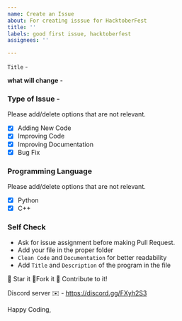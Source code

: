 ```yaml
---
name: Create an Issue
about: For creating isssue for HacktoberFest
title: ''
labels: good first issue, hacktoberfest
assignees: ''

---
```


`Title` -

**what will change** -

### Type of Issue -

Please add/delete options that are not relevant.

- [x] Adding New Code
- [x] Improving Code
- [x] Improving Documentation
- [x] Bug Fix

### Programming Language

Please add/delete options that are not relevant.

- [x] Python
- [x] C++

### Self Check 

- Ask for issue assignment before making Pull Request.
- Add your file in the proper folder
- `Clean Code` and `Documentation` for better readability
- Add `Title` and `Description` of the program in the file

:star2: Star it :fork_and_knife:Fork it :handshake: Contribute to it!

Discord server ✉️ - https://discord.gg/FXyh2S3

Happy Coding,
